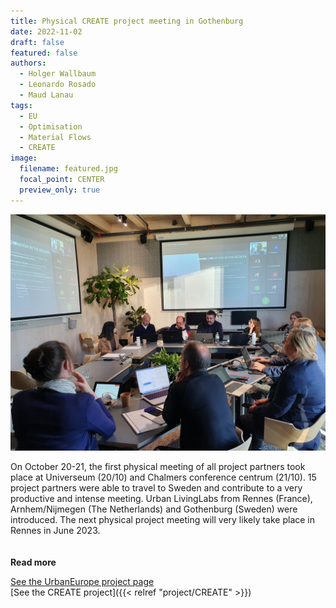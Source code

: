 ```yaml
---
title: Physical CREATE project meeting in Gothenburg
date: 2022-11-02
draft: false
featured: false
authors:
  - Holger Wallbaum
  - Leonardo Rosado
  - Maud Lanau
tags:
  - EU
  - Optimisation
  - Material Flows
  - CREATE
image:
  filename: featured.jpg
  focal_point: CENTER
  preview_only: true
---
```

![universeum meeting](featured.jpg)

On October 20-21, the first physical meeting of all project partners took place at Universeum (20/10) and Chalmers conference centrum (21/10). 15 project partners were able to travel to Sweden and contribute to a very productive and intense meeting. Urban LivingLabs from Rennes (France), Arnhem/Nijmegen (The Netherlands) and Gothenburg (Sweden) were introduced. The next physical project meeting will very likely take place in Rennes in June 2023.  
<br> </br>
<strong> Read more </strong>
  
[See the UrbanEurope project page]( https://jpi-urbaneurope.eu/project/create/)  
[See the CREATE project]({{< relref "project/CREATE" >}}) 
